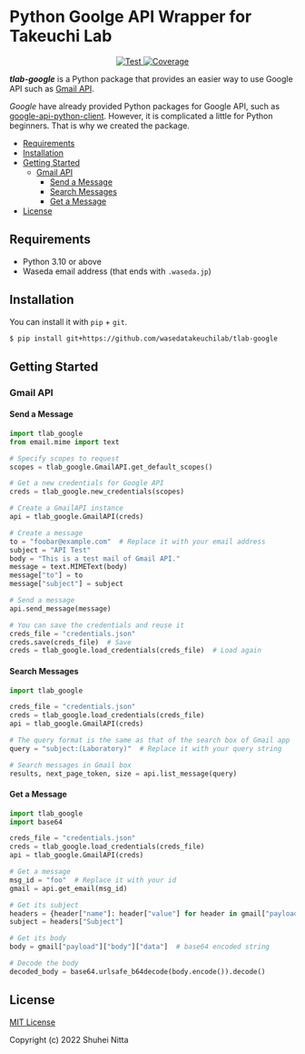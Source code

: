 # Python Goolge API Wrapper for Takeuchi Lab <!-- omit in toc -->

<p align="center">
<a href="https://github.com/wasedatakeuchilab/tlab-google/actions?query=workflow%3ATest" target="_blank">
    <img src="https://github.com/wasedatakeuchilab/tlab-google/workflows/Test/badge.svg" alt="Test">
</a>
<a href="https://codecov.io/gh/wasedatakeuchilab/tlab-google" target="_blank">
    <img src="https://img.shields.io/codecov/c/github/wasedatakeuchilab/tlab-google?color=%2334D058" alt="Coverage">
</a>
</p>

**_tlab-google_** is a Python package that provides
an easier way to use Google API such as [Gmail API](https://developers.google.com/gmail/api).

_Google_ have already provided Python packages for Google API, such as [google-api-python-client](https://github.com/googleapis/google-api-python-client).
However, it is complicated a little for Python beginners.
That is why we created the package.

- [Requirements](#requirements)
- [Installation](#installation)
- [Getting Started](#getting-started)
  - [Gmail API](#gmail-api)
    - [Send a Message](#send-a-message)
    - [Search Messages](#search-messages)
    - [Get a Message](#get-a-message)
- [License](#license)

## Requirements

- Python 3.10 or above
- Waseda email address (that ends with `.waseda.jp`)

## Installation

You can install it with `pip` + `git`.

```sh
$ pip install git+https://github.com/wasedatakeuchilab/tlab-google
```

## Getting Started

### Gmail API

#### Send a Message

```python
import tlab_google
from email.mime import text

# Specify scopes to request
scopes = tlab_google.GmailAPI.get_default_scopes()

# Get a new credentials for Google API
creds = tlab_google.new_credentials(scopes)

# Create a GmailAPI instance
api = tlab_google.GmailAPI(creds)

# Create a message
to = "foobar@example.com"  # Replace it with your email address
subject = "API Test"
body = "This is a test mail of Gmail API."
message = text.MIMEText(body)
message["to"] = to
message["subject"] = subject

# Send a message
api.send_message(message)

# You can save the credentials and reuse it
creds_file = "credentials.json"
creds.save(creds_file)  # Save
creds = tlab_google.load_credentials(creds_file)  # Load again
```

#### Search Messages

```python
import tlab_google

creds_file = "credentials.json"
creds = tlab_google.load_credentials(creds_file)
api = tlab_google.GmailAPI(creds)

# The query format is the same as that of the search box of Gmail app
query = "subject:(Laboratory)"  # Replace it with your query string

# Search messages in Gmail box
results, next_page_token, size = api.list_message(query)
```

#### Get a Message

```python
import tlab_google
import base64

creds_file = "credentials.json"
creds = tlab_google.load_credentials(creds_file)
api = tlab_google.GmailAPI(creds)

# Get a message
msg_id = "foo"  # Replace it with your id
gmail = api.get_email(msg_id)

# Get its subject
headers = {header["name"]: header["value"] for header in gmail["payload"]["headers"]}
subject = headers["Subject"]

# Get its body
body = gmail["payload"]["body"]["data"]  # base64 encoded string

# Decode the body
decoded_body = base64.urlsafe_b64decode(body.encode()).decode()
```

## License

[MIT License](./LICENSE)

Copyright (c) 2022 Shuhei Nitta
